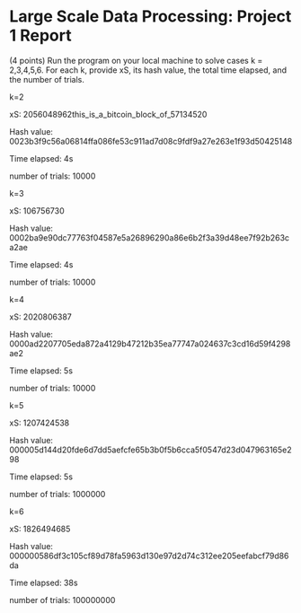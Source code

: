 # Large Scale Data Processing: Project 1 Report

(4 points) Run the program on your local machine to solve cases k = 2,3,4,5,6. For each k, provide xS, its hash value, the total time elapsed, and the number of trials.

k=2

xS: 2056048962this_is_a_bitcoin_block_of_57134520

Hash value: 0023b3f9c56a06814ffa086fe53c911ad7d08c9fdf9a27e263e1f93d50425148

Time elapsed: 4s

number of trials: 10000


k=3

xS: 106756730

Hash value: 0002ba9e90dc77763f04587e5a26896290a86e6b2f3a39d48ee7f92b263ca2ae

Time elapsed: 4s

number of trials: 10000


k=4

xS: 2020806387

Hash value: 0000ad2207705eda872a4129b47212b35ea77747a024637c3cd16d59f4298ae2

Time elapsed: 5s

number of trials: 10000


k=5

xS: 1207424538

Hash value: 000005d144d20fde6d7dd5aefcfe65b3b0f5b6cca5f0547d23d047963165e298

Time elapsed: 5s

number of trials: 1000000


k=6

xS: 1826494685

Hash value: 000000586df3c105cf89d78fa5963d130e97d2d74c312ee205eefabcf79d86da

Time elapsed: 38s

number of trials: 100000000
